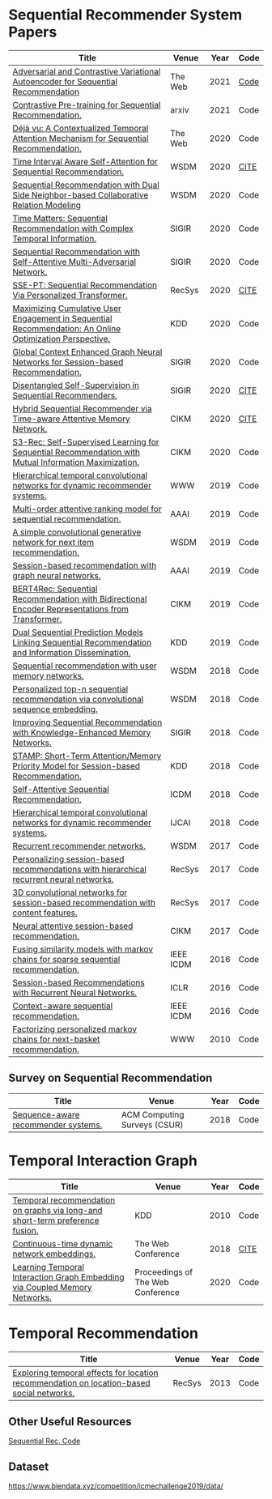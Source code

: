 # Sequential Recommender System Papers
| Title                                                        | Venue | Year | Code |
| ------------------------------------------------------------ | ----- | ---- | ------------------------------------- |
| [Adversarial and Contrastive Variational Autoencoder for Sequential Recommendation](https://arxiv.org/pdf/2103.10693.pdf) | The Web | 2021 | [Code](https://github.com/ACVAE/ACVAE-PyTorch) |
| [Contrastive Pre-training for Sequential Recommendation.](https://arxiv.org/pdf/2010.14395.pdf) | arxiv                           | 2021 | Code |
| [Déjà vu: A Contextualized Temporal Attention Mechanism for Sequential Recommendation.](https://arxiv.org/pdf/2002.00741.pdf) | The Web  | 2020 | Code                                  |
| [Time Interval Aware Self-Attention for Sequential Recommendation.](https://cseweb.ucsd.edu/~jmcauley/pdfs/wsdm20b.pdf) | WSDM | 2020 | [CITE](./bib_files/Time_Interval.bib) |
| [Sequential Recommendation with Dual Side Neighbor-based Collaborative Relation Modeling](https://arxiv.org/pdf/1911.03883.pdf) | WSDM  | 2020 | Code                                  |
| [Time Matters: Sequential Recommendation with Complex Temporal Information.](https://dl.acm.org/doi/pdf/10.1145/3397271.3401154?casa_token=B-A6CsmuPiwAAAAA:cUV0AptqcwC5lA5wrVSUmHsGV978bBsDS4v_ZgbFrEy-0g6yNDhoYava4G7QA-zR38hOT07Ruuut) | SIGIR | 2020 | Code                                  |
| [Sequential Recommendation with Self-Attentive Multi-Adversarial Network.](https://dl.acm.org/doi/pdf/10.1145/3397271.3401111) | SIGIR | 2020 | Code                                  |
| [SSE-PT: Sequential Recommendation Via Personalized Transformer.](https://dl.acm.org/doi/pdf/10.1145/3383313.3412258) | RecSys | 2020 | [CITE](./bib_files/SSE-PT.bib)        |
| [Maximizing Cumulative User Engagement in Sequential Recommendation: An Online Optimization Perspective.](https://dl.acm.org/doi/pdf/10.1145/3394486.3403329) | KDD  | 2020 | Code                                  |
| [Global Context Enhanced Graph Neural Networks for Session-based Recommendation.](https://dl.acm.org/doi/pdf/10.1145/3397271.3401142?casa_token=ApAXWFNIP9YAAAAA:aeHrK0slKcgdm4unhnGntFNsHNEX6Atgd2hRr8tOdJ590zbhivJnFFv5mc9h6TdJnxkIJNM0bws) | SIGIR                         | 2020 | Code                                  |
| [Disentangled Self-Supervision in Sequential Recommenders.](http://pengcui.thumedialab.com/papers/DisentangledSequentialRecommendation.pdf) | SIGIR                         | 2020 | [CITE](./bib_files/disentangle.bib)   |
| [Hybrid Sequential Recommender via Time-aware Attentive Memory Network.](https://arxiv.org/pdf/2005.08598.pdf) | CIKM                          | 2020 | [CITE](./bib_files/MTAM.bib)          |
| [S3-Rec: Self-Supervised Learning for Sequential Recommendation with Mutual Information Maximization.](https://arxiv.org/pdf/2008.07873.pdf) | CIKM                          | 2020 | Code                                  |
| [Hierarchical temporal convolutional networks for dynamic recommender systems.](https://arxiv.org/pdf/1904.04381.pdf) | WWW | 2019 | Code                                  |
| [Multi-order attentive ranking model for sequential recommendation.](https://www.aaai.org/ojs/index.php/AAAI/article/view/4516/4394) | AAAI                          | 2019 | Code                                  |
| [A simple convolutional generative network for next item recommendation.](https://dl.acm.org/doi/pdf/10.1145/3289600.3290975?casa_token=J1syrbahjloAAAAA:VbCRffYiUm4wqFaZjuxkTB0PiCMswTUAVHb_yy3Yw262gG_r_if1wD1f6gJ-PoGKulKriSDqLDM) | WSDM                          | 2019 | Code                                  |
| [Session-based recommendation with graph neural networks.](https://www.aaai.org/ojs/index.php/AAAI/article/view/3804/3682) | AAAI                          | 2019 | Code                                  |
| [BERT4Rec: Sequential Recommendation with Bidirectional Encoder Representations from Transformer.](https://arxiv.org/abs/1904.06690) | CIKM                          | 2019 | Code                                  |
| [Dual Sequential Prediction Models Linking Sequential Recommendation and Information Dissemination.](https://dl.acm.org/doi/pdf/10.1145/3292500.3330959) | KDD                           | 2019 | Code                                  |
| [Sequential recommendation with user memory networks.](https://dl.acm.org/doi/pdf/10.1145/3159652.3159668?casa_token=dwnjPirHUakAAAAA:15TKXBAZWzF7cXgAg0qWn8afEwjKVjMZUfQoYxb6KFWMqqYE-Jk1gc6EgWVM4cLJXqVD6Dcey6s) | WSDM                          | 2018 | Code                                  |
| [Personalized top-n sequential recommendation via convolutional sequence embedding.](https://arxiv.org/pdf/1809.07426.pdf) | WSDM                          | 2018 | Code                                  |
| [Improving Sequential Recommendation with Knowledge-Enhanced Memory Networks.](https://dl.acm.org/doi/pdf/10.1145/3209978.3210017?casa_token=g6_ao5I-4dYAAAAA:Mf3O94xM-1vafa7Wg_N8725GTJksIxMVWIMV7wLTqRuWN-ZZZQ9MxNCIiR0ZX6PbDfhzVl_DH2g) | SIGIR                         | 2018 | Code                                  |
| [STAMP: Short-Term Attention/Memory Priority Model for Session-based Recommendation.](https://github.com/uestcnlp/STAMP) | KDD                           | 2018 | Code                                  |
| [Self-Attentive Sequential Recommendation.](https://cseweb.ucsd.edu/~jmcauley/pdfs/icdm18.pdf) | ICDM                          | 2018 | Code                                  |
| [Hierarchical temporal convolutional networks for dynamic recommender systems.](https://arxiv.org/pdf/1904.04381.pdf) | IJCAI                         | 2018 | Code                                  |
| [Recurrent recommender networks.](https://dl.acm.org/doi/pdf/10.1145/3018661.3018689) | WSDM                          | 2017 | Code                                  |
| [Personalizing session-based recommendations with hierarchical recurrent neural networks.](https://arxiv.org/pdf/1706.04148.pdf) | RecSys                        | 2017 | Code                                  |
| [3D convolutional networks for session-based recommendation with content features.](https://dl.acm.org/doi/pdf/10.1145/3109859.3109900?casa_token=oaw4-qd-PmAAAAAA:PM2QlalXJgAlmQ1M8oLoH6IlrXVaGRxx-9mmSZ4__Mi-r670-gW3dmNyyHoO4-2-9jcSRLVgadI) | RecSys                        | 2017 | Code                                  |
| [Neural attentive session-based recommendation.](https://dl.acm.org/doi/pdf/10.1145/3132847.3132926?casa_token=p-UU3TxH3W0AAAAA:n8g1DKgwpJUOg5HhUhVNjzcT1hyftFAN7IThuOTYuAUIFJGUIdfsPADjulXugIIvjGD5BN0qvt8y) | CIKM                          | 2017 | Code      
| [Fusing similarity models with markov chains for sparse sequential recommendation.](https://cseweb.ucsd.edu/~jmcauley/pdfs/icdm16a.pdf) | IEEE ICDM                     | 2016 | Code                                  |
| [Session-based Recommendations with Recurrent Neural Networks.](https://arxiv.org/abs/1511.06939) | ICLR                     | 2016 | Code                                  |
| [Context-aware sequential recommendation.](https://arxiv.org/abs/1609.05787) | IEEE ICDM                     | 2016 | Code |
| [Factorizing personalized markov chains for next-basket recommendation.](http://citeseerx.ist.psu.edu/viewdoc/download?doi=10.1.1.461.6854&rep=rep1&type=pdf) | WWW | 2010 | Code                                  |



## Survey on Sequential Recommendation
| Title                                                        | Venue                        | Year | Code |
| ------------------------------------------------------------ | ---------------------------- | ---- | ---- |
| [Sequence-aware recommender systems.](https://arxiv.org/pdf/1802.08452.pdf) | ACM Computing Surveys (CSUR) | 2018 | Code |

# Temporal Interaction Graph
| Title                                                        | Venue                             | Year | Code                          |
| ------------------------------------------------------------ | --------------------------------- | ---- | ----------------------------- |
| [Temporal recommendation on graphs via long-and short-term preference fusion.](https://dl.acm.org/doi/pdf/10.1145/1835804.1835896?casa_token=sXnMSlVllp0AAAAA:Op3oiJ4aw7Fyh-kwetwb0hPwjiKTNXBOQWvbbFGmvPqYgf6p0CbywFibcJITWN6qlO9nJ4du1Cw) | KDD                               | 2010 | Code                          |
| [Continuous-time dynamic network embeddings.](http://ryanrossi.com/pubs/nguyen-et-al-WWW18-BigNet.pdf) | The Web Conference                | 2018 | [CITE](./bib_files/CTDNE.bib) |
| [Learning Temporal Interaction Graph Embedding via Coupled Memory Networks.](https://dl.acm.org/doi/pdf/10.1145/3366423.3380076?casa_token=jQDfuykEgz8AAAAA:IoUaw2pIm_WW7RxZPo7O1KdUtWy2StHjSGpgSQ0nCF32Lwr3_M2By9_zbJkKrKBu-NDsIB-T1sc) | Proceedings of The Web Conference | 2020 | Code                          |

# Temporal Recommendation
| Title                                                        | Venue  | Year | Code |
| ------------------------------------------------------------ | ------ | ---- | ---- |
| [Exploring temporal effects for location recommendation on location-based social networks.](https://dl.acm.org/doi/pdf/10.1145/2507157.2507182?casa_token=HqN0SmOY0IAAAAAA:mKnXv5PWKdnNbWDiAkOsM7R0pQc6oq1ZIA5pUfxRwKrb1x1_i6zUyZ0EBNu0-Sezxqm98jFq79Y) | RecSys | 2013 | Code |

## Other Useful Resources
[Sequential Rec. Code](https://github.com/DeepGraphLearning/RecommenderSystems/tree/master/sequentialRec)

## Dataset
https://www.biendata.xyz/competition/icmechallenge2019/data/
